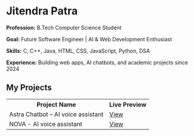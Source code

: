<!DOCTYPE html>
<html lang="en">
<head>
  <meta charset="UTF-8">
</head>
<body>

  <h1>Jitendra Patra</h1>

  <div class="info">
    <p><strong>Profession:</strong> B.Tech Computer Science Student</p>
    <p><strong>Goal:</strong> Future Software Engineer | AI & Web Development Enthusiast</p>
    <p><strong>Skills:</strong> C, C++, Java, HTML, CSS, JavaScript, Python, DSA</p>
    <p><strong>Experience:</strong> Building web apps, AI chatbots, and academic projects since 2024</p>
  </div>

  <h2>My Projects</h2>

  <table>
    <tr>
      <th>Project Name</th>         
      <th>Live Preview</th>
    </tr>
    <tr>
      <td>Astra Chatbot – AI voice assistant</td>
      <td><a href="https://qrtxpx.csb.app/" target="_blank">View</a></td>
    </tr>
    <tr>
      <td>NOVA - AI voice assistant</td>
      <td><a href="https://your-live-link2.com" target="_blank">View</a></td>
    </tr>
    <!--<tr>
        <td>Automated System Update Manager – C DSA project (CLI)</td>
      <td><a href="https://your-live-link3.com" target="_blank">View</a></td>
    </tr>
    <tr>
        <td>Jagannath Devotional Gallery – Facebook & web-based gallery</td>
      <td><a href="https://your-live-link4.com" target="_blank">View</a></td>
          </tr>-->
  </table>

</body>
</html>
